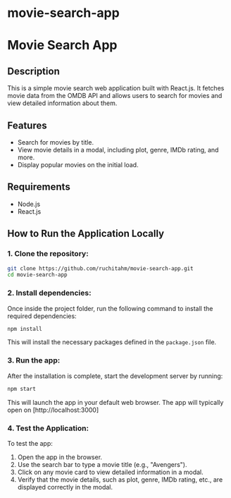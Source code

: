 # movie-search-app
# Movie Search App

## Description
This is a simple movie search web application built with React.js. It fetches movie data from the OMDB API and allows users to search for movies and view detailed information about them.

## Features
- Search for movies by title.
- View movie details in a modal, including plot, genre, IMDb rating, and more.
- Display popular movies on the initial load.

## Requirements
- Node.js
- React.js

## How to Run the Application Locally

### 1. Clone the repository:
```bash
git clone https://github.com/ruchitahm/movie-search-app.git
cd movie-search-app
```

### 2. Install dependencies:
Once inside the project folder, run the following command to install the required dependencies:
```bash
npm install
```
This will install the necessary packages defined in the `package.json` file.

### 3. Run the app:
After the installation is complete, start the development server by running:
```bash
npm start
```
This will launch the app in your default web browser. The app will typically open on [http://localhost:3000]

### 4. Test the Application:
To test the app:
1. Open the app in the browser.
2. Use the search bar to type a movie title (e.g., "Avengers").
3. Click on any movie card to view detailed information in a modal.
4. Verify that the movie details, such as plot, genre, IMDb rating, etc., are displayed correctly in the modal.

